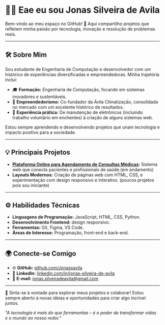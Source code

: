 # 👨‍💻 Eae eu sou Jonas Silveira de Avila  

Bem-vindo ao meu espaço no GitHub! 🚀 Aqui compartilho projetos que refletem minha paixão por tecnologia, inovação e resolução de problemas reais.  

---

## 🛠 Sobre Mim  
Sou estudante de Engenharia de Computação e desenvolvedor com um histórico de experiências diversificadas e empreendedoras. Minha trajetória inclui:  
- 🎓 **Formação:** Engenharia de Computação, focando em sistemas inovadores e sustentáveis.  
- 💼 **Empreendedorismo:** Co-fundador da Ávila Climatização, consolidada no mercado com um excelente histórico de resultados.  
- 🌟 **Experiência prática:** De manutenção de eletrônicos (incluindo trabalho voluntário em enchentes) à criação de alguns sistemas web.  

Estou sempre aprendendo e desenvolvendo projetos que unam tecnologia e impacto positivo para a sociedade.  

---

## 💡 Principais Projetos  
- **[Plataforma Online para Agendamento de Consultas Médicas](https://github.com/Jonassavila):** Sistema web que conecta pacientes e profissionais de saúde.(em andamento)
- **Layouts Modernos:** Criação de páginas web com HTML, CSS, e experimentação com design responsivo e interativo. (poucos projetos pois sou iniciante)

---

## ⚙️ Habilidades Técnicas  
- **Linguagens de Programação:** JavaScript, HTML, CSS, Python.  
- **Desenvolvimento Frontend:** design responsivo.  
- **Ferramentas:** Git, Figma, VS Code.  
- **Áreas de Interesse:** Programação, front-end e back-end.  

---

## 🌍 Conecte-se Comigo  
- 🌐 **GitHub:** [github.com/Jonassavila](https://github.com/Jonassavila)  
- 💼 **LinkedIn:** [linkedin.com/in/jonas-silveira-de-avila](https://www.linkedin.com/in/jonas-silveira-de-avila)  
- 📧 **E-mail:** jonas.silveiradeavila@gmail.com  

---

💬 Sinta-se à vontade para explorar meus projetos e colaborar! Estou sempre aberto a novas ideias e oportunidades para criar algo incrível juntos.  

*"A tecnologia é mais do que ferramentas – é o poder de transformar vidas e o mundo ao nosso redor."*  
